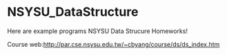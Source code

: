 # NSYSU_DataStructure

Here are example programs NSYSU Data Strucure Homeworks!

Course web:http://par.cse.nsysu.edu.tw/~cbyang/course/ds/ds_index.htm
